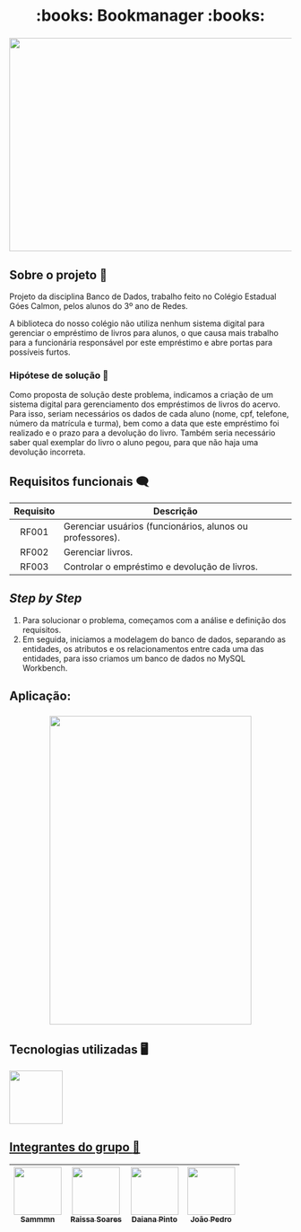 <h1 align="center">:books: Bookmanager :books:</h1>

<h3 align="center"><img width=780 height=380 src="https://user-images.githubusercontent.com/120694081/236944274-610c3855-eb6f-4de4-b3a2-a71bd13ccf99.gif"></h3>

## Sobre o projeto :speech_balloon:

Projeto da disciplina Banco de Dados, trabalho feito no Colégio Estadual Góes Calmon, pelos alunos do 3º ano de Redes.

A biblioteca do nosso colégio não utiliza nenhum sistema digital para gerenciar o empréstimo de livros para alunos, o que causa mais trabalho para a funcionária responsável por este empréstimo e abre portas para possíveis furtos.

### Hipótese de solução :thought_balloon:
Como proposta de solução deste problema, indicamos a criação de um sistema digital para gerenciamento dos empréstimos de livros do acervo. Para isso, seriam necessários os dados de cada aluno (nome, cpf, telefone, número da matrícula e turma), bem como a data que este empréstimo foi realizado e o prazo para a devolução do livro. Também seria necessário saber qual exemplar do livro o aluno pegou, para que não haja uma devolução incorreta.

## Requisitos funcionais :left_speech_bubble:

| Requisito| Descrição |
|  :---: |-----------| 
| RF001 | Gerenciar usuários (funcionários, alunos ou professores). |
| RF002 | Gerenciar livros. |
| RF003 | Controlar o empréstimo e devolução de livros. |

## *Step by Step*

1. Para solucionar o problema, começamos com a análise e definição dos requisitos.
2. Em seguida, iniciamos a modelagem do banco de dados, separando as entidades, os atributos e os relacionamentos entre cada  uma das entidades, para isso criamos um banco de dados no MySQL Workbench.

## Aplicação:

<h3 align="center"><img width="360" height="550"src="https://user-images.githubusercontent.com/120694081/236948954-d25b61cd-720a-4edd-b2df-cb12d7f23e15.gif"></h3>


## Tecnologias utilizadas :desktop_computer:
<a href="https://www.mysql.com/"> <img src="https://user-images.githubusercontent.com/120694081/236445973-4d39d538-10b5-4bfb-ad0e-f5cc48e85195.png" width="95">

## Integrantes do grupo 	:busts_in_silhouette:
|[<img src="https://avatars.githubusercontent.com/u/120694081?v=4" width=85><br><sub>Sammmn</sub>](https://github.com/Sammmn)|[<img src="https://avatars.githubusercontent.com/u/131258341?v=4" width=85><br><sub>Raissa Soares</sub>](https://github.com/raigz1)|[<img src="https://avatars.githubusercontent.com/u/132101450?v=4" width=85><br><sub>Daiana Pinto</sub>](https://github.com/daianaf01)|[<img src="https://avatars.githubusercontent.com/u/130756415?v=4" width=85><br><sub>João Pedro</sub>](https://github.com/Misth3)
|  :----:  |  :----:  |  :----:  | :----:
